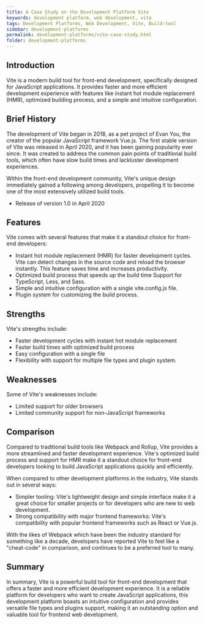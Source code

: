```yaml
---
title: A Case Study on the Development Platform Vite
keywords: development platform, web development, vite
tags: Development Platforms, Web Development, Vite, Build-tool
sidebar: development-platforms
permalink: development-platforms/vite-case-study.html
folder: development-platforms
---
```


## Introduction

Vite is a modern build tool for front-end development, specifically designed for JavaScript applications. It provides faster and more efficient development experience with features like instant hot module replacement (HMR), optimized building process, and a simple and intuitive configuration.

## Brief History

The development of Vite began in 2018, as a pet project of Evan You, the creator of the popular JavaScript framework Vue.js. The first stable version of Vite was released in April 2020, and it has been gaining popularity ever since. It was created to address the common pain points of traditional build tools, which often have slow build times and lackluster development experiences.

Within the front-end development community, Vite's unique design immediately gained a following among developers, propelling it to become one of the most extensively utilized build tools.

- Release of version 1.0 in April 2020

## Features

Vite comes with several features that make it a standout choice for front-end developers:

- Instant hot module replacement (HMR) for faster development cycles. Vite can detect changes in the source code and reload the browser instantly. This feature saves time and increases productivity.
- Optimized build process that speeds up the build time
Support for TypeScript, Less, and Sass.
- Simple and intuitive configuration with a single vite.config.js file.
- Plugin system for customizing the build process.

## Strengths

Vite's strengths include:

- Faster development cycles with instant hot module replacement
- Faster build times with optimized build process
- Easy configuration with a single file
- Flexibility with support for multiple file types and plugin system.

## Weaknesses

Some of Vite's weaknesses include:

- Limited support for older browsers
- Limited community support for non-JavaScript frameworks

## Comparison

Compared to traditional build tools like Webpack and Rollup, Vite provides a more streamlined and faster development experience. Vite's optimized build process and support for HMR make it a standout choice for front-end developers looking to build JavaScript applications quickly and efficiently.

When compared to other development platforms in the industry, Vite stands out in several ways:

- Simpler tooling: Vite's lightweight design and simple interface make it a great choice for smaller projects or for developers who are new to web development.
- Strong compatibility with major frontend frameworks: Vite's compatibility with popular frontend frameworks such as React or Vue.js.

With the likes of Webpack which have been the industry standard for something like a decade, developers have reported Vite to feel like a "cheat-code" in comparison, and continues to be a preferred tool to many.

## Summary

In summary, Vite is a powerful build tool for front-end development that offers a faster and more efficient development experience. It is a reliable platform for developers who want to create JavaScript applications, this development platform boasts an intuitive configuration and provides versatile file types and plugins support, making it an outstanding option and valuable tool for frontend web development.
